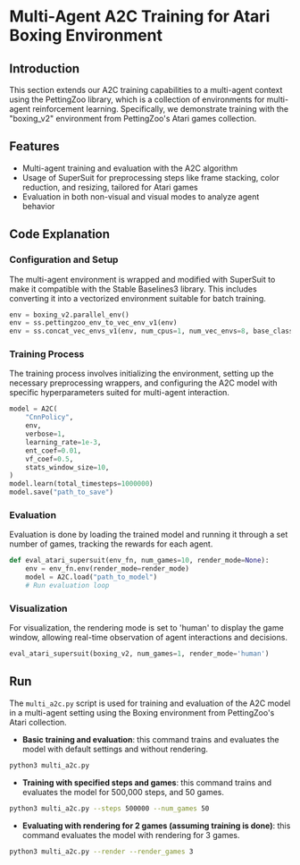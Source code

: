 # Multi-Agent A2C Training for Atari Boxing Environment

## Introduction
This section extends our A2C training capabilities to a multi-agent context using the PettingZoo library, which is a collection of environments for multi-agent reinforcement learning. Specifically, we demonstrate training with the "boxing_v2" environment from PettingZoo's Atari games collection.

## Features
- Multi-agent training and evaluation with the A2C algorithm
- Usage of SuperSuit for preprocessing steps like frame stacking, color reduction, and resizing, tailored for Atari games
- Evaluation in both non-visual and visual modes to analyze agent behavior

## Code Explanation
### Configuration and Setup
The multi-agent environment is wrapped and modified with SuperSuit to make it compatible with the Stable Baselines3 library. This includes converting it into a vectorized environment suitable for batch training.
```python
env = boxing_v2.parallel_env()
env = ss.pettingzoo_env_to_vec_env_v1(env)
env = ss.concat_vec_envs_v1(env, num_cpus=1, num_vec_envs=8, base_class='stable_baselines3')
```

### Training Process
The training process involves initializing the environment, setting up the necessary preprocessing wrappers, and configuring the A2C model with specific hyperparameters suited for multi-agent interaction.
```python
model = A2C(
    "CnnPolicy",
    env,
    verbose=1, 
    learning_rate=1e-3,
    ent_coef=0.01,
    vf_coef=0.5,
    stats_window_size=10,
)
model.learn(total_timesteps=1000000)
model.save("path_to_save") 
```

### Evaluation
Evaluation is done by loading the trained model and running it through a set number of games, tracking the rewards for each agent. 
```python
def eval_atari_supersuit(env_fn, num_games=10, render_mode=None):
    env = env_fn.env(render_mode=render_mode)
    model = A2C.load("path_to_model")
    # Run evaluation loop
```

### Visualization
For visualization, the rendering mode is set to 'human' to display the game window, allowing real-time observation of agent interactions and decisions.
```python
eval_atari_supersuit(boxing_v2, num_games=1, render_mode='human')
```

## Run

The `multi_a2c.py` script is used for training and evaluation of the A2C model in a multi-agent setting using the Boxing environment from PettingZoo's Atari collection.

- **Basic training and evaluation**: this command trains and evaluates the model with default settings and without rendering.
```bash
python3 multi_a2c.py
```

- **Training with specified steps and games**: this command trains and evaluates the model for 500,000 steps, and 50 games.
```bash
python3 multi_a2c.py --steps 500000 --num_games 50
```

- **Evaluating with rendering for 2 games (assuming training is done)**: this command evaluates the model with rendering for 3 games.
```bash
python3 multi_a2c.py --render --render_games 3
```